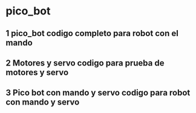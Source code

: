 # pico_bot
## 1 pico_bot codigo completo para robot con el mando
## 2 Motores y servo codigo para prueba de motores y servo
## 3 Pico bot con mando y servo codigo para robot con mando y servo 